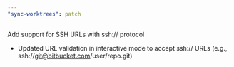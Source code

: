```yaml
---
"sync-worktrees": patch
---
```


Add support for SSH URLs with ssh:// protocol

- Updated URL validation in interactive mode to accept ssh:// URLs (e.g., ssh://git@bitbucket.com/user/repo.git)
